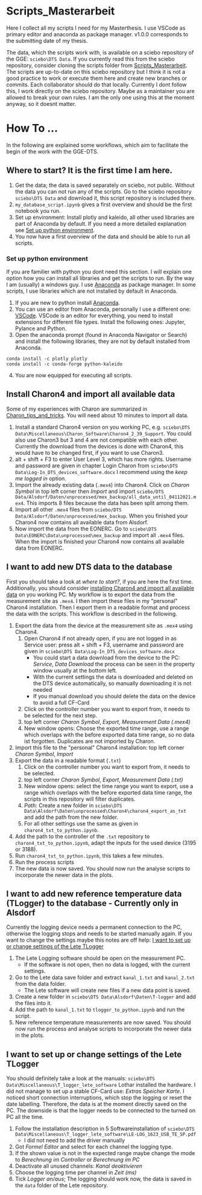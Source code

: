 # Scripts_Masterarbeit
Here I collect all my scripts I need for my Masterthesis.
I use VSCode as primary editor and anaconda as package manager.
v1.0.0 corresponds to the submitting date of my thesis.

The data, which the scripts work with, is available on a sciebo repository of the GGE: `sciebo\DTS Data`.
If you currently read this from the sciebo repository, consider cloning the scripts folder from [Scripts_Masterarbeit](https://github.com/mvwick/Scripts_Masterarbeit.git).
The scripts are up-to-date on this sciebo repository but I think it is not a good practice to work or execute them here and create new branches or commits.
Each collaborator should do that locally.
Currently I dont follow this, I work directly on the sciebo repository.
Maybe as a maintainer you are allowed to break your own rules.
I am the only one using this at the moment anyway, so it doesnt matter.

# How To ...
In the following are explained some workflows, which aim to facilitate the begin of the work with the GGE-DTS.

## Where to start? It is the first time I am here. 
1. Get the data; the data is saved separately on sciebo, not public. Without the data you can not run any of the scripts. Go to the sciebo repository `sciebo\DTS Data` and download it, this script repository is included there.
2. `my_database_script.ipynb` gives a first overview and should be the first notebook you run.
3. Set up environment: Install plotly and kaleido, all other used libraries are part of Anaconda by default. If you need a more detailed explanation see [Set up python environment](#set-up-python-environment).
4. You now have a first overview of the data and should be able to run all scripts.

### Set up python environment
If you are familier with python you dont need this section.
I will explain one option how you can install all libraries and get the scripts to run.
By the way I am (usually) a windows guy.
I use [Anaconda](https://www.anaconda.com/products/individual) as package manager.
In some scripts, I use libraries which are not installed by default in Anaconda.
1. If you are new to python install [Anaconda](https://www.anaconda.com/products/individual).
2. You can use an editor from Anaconda, personally I use a different one: [VSCode](https://code.visualstudio.com/). VSCode is an editor for everything, you need to install extensions for different file types. Install the following ones: Jupyter, Pylance and Python.
3. Open the anaconda prompt (found in Anaconda Navigator or Search) and install the following libraries, they are not by default installed from Anaconda.
````
conda install -c plotly plotly
conda install -c conda-forge python-kaleido
````
4. You are now equipped for executing all scripts.

## Install Charon4 and import all available data
Some of my experiences with Charon are summarized in [Charon_tips_and_tricks]().
You will need about 10 minutes to import all data.
1. Install a standard Charon4 version on you working PC, e.g. `sciebo\DTS Data\Miscellaneous\Charon_Software\Charon4_2_39_Support`. You could also use Charon3 but 3 and 4 are not compatible with each other. Currently the download from the devices is done with Charon4, this would have to be changed first, if you want to use Charon3.
2. alt + shift + F3 to enter User Level 3, which has more rights. Username and password are given in chapter Login Charon from `sciebo\DTS Data\Log-In_DTS_devices_software.docx` I recommend using the *keep me logged in* option.
3. Import the already existing data (`.mex4`) into Charon4. Click on *Charon Symbol* in top left corner then *Import* and import `sciebo/DTS Data/Alsdorf/Daten/unprocessed/mex_backup/all_data_until_04112021.mex4`. This imports 8 files because the data has been split among them.
4. Import all other `.mex4` files from `sciebo/DTS Data/Alsdorf/Daten/unprocessed/mex_backup`. When you finished your Charon4 now contains all available data from Alsdorf.
5. Now import the data from the EONERC. Go to `sciebo\DTS Data\EONERC\Data\unprocessed\mex_backup` and import all `.mex4` files. When the import is finished your Charon4 now contains all available data from EONERC.

## I want to add new DTS data to the database
First you should take a look at *where to start?*, if you are here the first time.
Additionally, you should consider [installing Charon4 and import all available data](#install-charon4-and-import-all-available-data) on you working PC.
My workflow is to export the data from the measurement site as `.mex4`.
I then import these files in my "personal" Charon4 installation.
Then I export them in a readable format and process the data with the scripts.
This workflow is described in the following.
1. Export the data from the device at the measurement site as `.mex4` using Charon4.
    1. Open Charon4 if not already open, if you are not logged in as Service user: press alt + shift + F3, username and password are given in `sciebo\DTS Data\Log-In_DTS_devices_software.docx`
        * You could start a data download from the device to the PC: *Service*, *Data Download* the process can be seen in the property window usually at the bottom left.
        * With the current settings the data is downloaded and deleted on the DTS device automatically, so manually downloading it is not needed
        * If you manual download you should delete the data on the device to avoid a full CF-Card
    2. Click on the controller number you want to export from, it needs to be selected for the next step.
    3. top left corner *Charon Symbol*, *Export*, *Measurement Data (.mex4)*
    4. New window opens: Choose the exported time range, use a range which overlaps with the before exported data time range, so no data ist forgotten. Duplicates are not imported by Charon.
2. Import this file to the "personal" Charon4 installation: top left corner *Charon Symbol*, *Import*
3. Export the data in a readable format (`.txt`)
    1. Click on the controller number you want to export from, it needs to be selected.
    2. top left corner *Charon Symbol*, *Export*, *Measurement Data (.txt)*
    3. New window opens: select the time range you want to export, use a range which overlaps with the before exported data time range, the scripts in this repository will filter duplicates.
    4. *Path*: Create a new folder in `sciebo\DTS Data\Alsdorf\Daten\unprocessed\Charon4\charon4_export_as_txt` and add the path from the new folder.
    5. For all other settings use the same as given in `charon4_txt_to_python.ipynb`.
4. Add the path to the controller of the `.txt` repository to `charon4_txt_to_python.ipynb`, adapt the inputs for the used device (3195 or 3188).
5. Run `charon4_txt_to_python.ipynb`, this takes a few minutes.
6. Run the process scripts
7. The new data is now saved. You should now run the analyse scripts to incorporate the newer data in the plots.

## I want to add new reference temperature data (TLogger) to the database - Currently only in Alsdorf
Currently the logging device needs a permanent connection to the PC, otherwise the logging stops and needs to be started manually again.
If you want to change the settings maybe this notes are off help: [I want to set up or change settings of the Lete TLogger](#i-want-to-set-up-or-change-settings-of-the-Lete-TLogger)
1. The Lete Logging software should be open on the measurement PC.
    * If the software is not open, then no data is logged, with the current settings.
2. Go to the Lete data save folder and extract `kanal_1.txt` and `kanal_2.txt` from the data folder.
    * The Lete software will create new files if a new data point is saved.
3. Create a new folder in `sciebo\DTS Data\Alsdorf\Daten\T-logger` and add the files into it.
4. Add the path to `kanal_1.txt` to `tlogger_to_python.ipynb` and run the script.
5. New reference temperature measurements are now saved. You should now run the process and analyse scripts to incorporate the newer data in the plots.

## I want to set up or change settings of the Lete TLogger
You should definitely take a look at the manuals: `sciebo\DTS Data\Miscellaneous\T_logger_lete_software`
Lothar installed the hardware.
I did not manage to set up a stable CF-Card use: *Extras* *Speicher Karte*.
I noticed short connection interruptions, which stop the logging or reset the date labelling.
Therefore, the data is at the moment directly saved on the PC.
The downside is that the logger needs to be connected to the turned on PC all the time.
1. Follow the installation description in 5 Softwareinstallation of `sciebo\DTS Data\Miscellaneous\T_logger_lete_software\LE-LOG_1623_USB_TE_SP.pdf`
    * I did not need to add the driver manually
2. Got *Formel Editor* and select for each channel the logging type.
3. If the shown value is not in the expected range maybe change the mode to *Berechnung im Controller* or *Berechnung im PC*
4. Deactivate all unused channels: *Kanal deaktivieren*
5. Choose the logging time per channel in *Zeit (ms)*
6. Tick *Logger an/aus*; The logging should work now, the data is saved in the `data` folder of the Lete repository.
<!-- Here are som notes on how to use the logger in remote mode (Speicher Karte). Currently this mode is not used.
How-to-export data:
Fenster für Speicherkarte öffnen; update drücken; download /read file starten; im pop up Fenster auf öffnen drücken von _daten;
alles aus dem Ordner kopieren; manchmal klappt konvertieren nicht direkt?; 
Man kann im Fenster der Speicherkarte unten rechts auf konvertieren klicken, dann wird ein neuer file abgespeichert der ein einfacheres Format hat (adc...);
Dann auf init, so wird die Speicherkarte gelöscht; Danach läuft alles normal weiter -->

